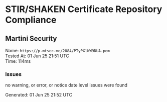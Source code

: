 # STIR/SHAKEN Certificate Repository Compliance

## Martini Security

Name: `https://p.mtsec.me/2884/PTyPXlKW9DUA.pem`\
Tested At: 01 Jun 25 21:51 UTC\
Time: 114ms

### Issues

no warning, or error, or notice date level issues were found

Generated: 01 Jun 25 21:52 UTC